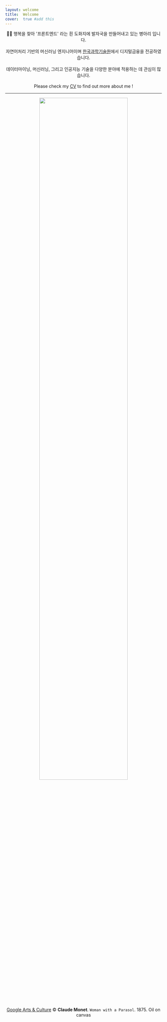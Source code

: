 ```yaml
---
layout: welcome 
title:  Welcome 
cover:  true #add this
---
```


<center>
👣🐤
행복을 찾아 '프론트엔드' 라는 흰 도화지에 발자국을 만들어내고 있는 병아리 입니다.<br>
<br>
자연어처리 기반의 머신러닝 엔지니어이며 <a href="https://www.business.kaist.ac.kr/programs/02030601">한국과학기술원</a>에서 디지털금융을 전공하였습니다.<br>
<br>
데이터마이닝, 머신러닝, 그리고 인공지능 기술을 다양한 분야에 적용하는 데 관심이 많습니다.<br>
<br>
Please check my <a href="/public/(Eng)CV.pdf">CV</a> to find out more about me !
</center>

***
<p align="center">
<img src="/assets/img/Woman_with_a_Parasol.jpg" width="75%"><br>
<a href="https://artsandculture.google.com/asset/woman-with-a-parasol-madame-monet-and-her-son/EwHxeymQQnprMg">Google Arts & Culture</a> ©  <b> Claude Monet</b>.  <code>Woman with a Parasol</code>.  1875. Oil on canvas
</p>